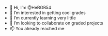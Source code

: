 - 👋 Hi, I’m @HeBGB54
- 👀 I’m interested in getting cool grades
- 🌱 I’m currently learning very little
- 💞️ I’m looking to collaborate on graded projects
- 📫 You already reached me

<!---
HeBGB54/HeBGB54 is a ✨ special ✨ repository because its `README.md` (this file) appears on your GitHub profile.
You can click the Preview link to take a look at your changes.
--->
